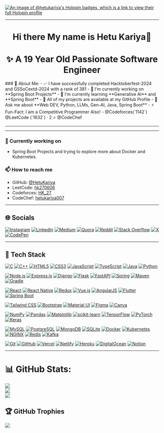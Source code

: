 [![An image of @hetukariya's Holopin badges, which is a link to view their full Holopin profile](https://holopin.me/hetukariya)](https://holopin.io/@hetukariya)

---
<h1 align="center">Hi there My name is Hetu Kariya👋</h1>
<h1 align="center">✨ A 19 Year Old Passionate Software Engineer</h1>
### 💫 About Me:
- ✅ I have successfully completed Hacktoberfest-2024 and GSSoCextd-2024 with a rank of 381
- 🧪 I'm currently working on **Spring Boot Projects**
- 🌱 I'm currently learning **Generative AI** and **Spring Boot**
- 📂 All of my projects are available at my GitHub Profile
- 💬 Ask me about **Web DEV, Python, LLMs, Gen-AI, Java, Spring Boot**
- ⚡ Fun-Fact: I am a Competitive Programmer Also!
  -  @Codeforces(`1142`) @LeetCode (`1632`) · 2 ⭐ @CodeChef

---

---

### 🔭 Currently working on
- Spring Boot Projects and trying to explore more about Docker and Kubernetes.

### 📫 How to reach me
- GitHub: [@HetuKariya](https://github.com/HetuKariya)  
- LeetCode: [hk270606](https://leetcode.com/u/hk270606/)  
- Codeforces: [HK_27](https://codeforces.com/profile/HK_27)  
- CodeChef: [hetukariya007](https://www.codechef.com/users/hetukariya007)

---

## 🌐 Socials

[![Instagram](https://img.shields.io/badge/Instagram-E4405F?style=for-the-badge\&logo=instagram\&logoColor=white)](https://instagram.com/your-username) [![LinkedIn](https://img.shields.io/badge/LinkedIn-0A66C2?style=for-the-badge\&logo=linkedin\&logoColor=white)](https://www.linkedin.com/in/hetu-kariya-20a999284/) [![Medium](https://img.shields.io/badge/Medium-000000?style=for-the-badge\&logo=medium\&logoColor=white)](https://medium.com/@hetukariya80) [![Quora](https://img.shields.io/badge/Quora-B92B27?style=for-the-badge\&logo=quora\&logoColor=white)](https://www.quora.com/profile/Hetu-Kariya-2) [![Reddit](https://img.shields.io/badge/Reddit-FF4500?style=for-the-badge\&logo=reddit\&logoColor=white)](https://www.reddit.com/user/Successful-Syrup4135/) [![Stack Overflow](https://img.shields.io/badge/StackOverflow-F58025?style=for-the-badge\&logo=stack-overflow\&logoColor=white)](https://stackoverflow.com/users/31570290/hetu-kariya) [![X](https://img.shields.io/badge/X-000000?style=for-the-badge\&logo=x\&logoColor=white)](https://x.com/hetu_kariy13269) [![CodePen](https://img.shields.io/badge/CodePen-000000?style=for-the-badge\&logo=codepen\&logoColor=white)](https://codepen.io/Hetu-Kariya-the-looper)

---

## 🧰 Tech Stack

<!-- Languages & core -->

[![C](https://img.shields.io/badge/C-00599C?style=for-the-badge\&logo=c\&logoColor=white)](#) [![C++](https://img.shields.io/badge/C++-00599C?style=for-the-badge\&logo=c%2B%2B\&logoColor=white)](#) [![HTML5](https://img.shields.io/badge/HTML5-E34F26?style=for-the-badge\&logo=html5\&logoColor=white)](#) [![CSS3](https://img.shields.io/badge/CSS3-1572B6?style=for-the-badge\&logo=css3\&logoColor=white)](#) [![JavaScript](https://img.shields.io/badge/JavaScript-F7DF1E?style=for-the-badge\&logo=javascript\&logoColor=black)](#) [![TypeScript](https://img.shields.io/badge/TypeScript-3178C6?style=for-the-badge\&logo=typescript\&logoColor=white)](#) [![Java](https://img.shields.io/badge/Java-007396?style=for-the-badge\&logo=java\&logoColor=white)](#) [![Python](https://img.shields.io/badge/Python-3776AB?style=for-the-badge\&logo=python\&logoColor=white)](#)

<!-- Backend & frameworks -->

[![Node.js](https://img.shields.io/badge/Node.js-339933?style=for-the-badge\&logo=node.js\&logoColor=white)](#) [![Express.js](https://img.shields.io/badge/Express.js-000000?style=for-the-badge\&logo=express\&logoColor=white)](#) [![Django](https://img.shields.io/badge/Django-092E20?style=for-the-badge\&logo=django\&logoColor=white)](#) [![Flask](https://img.shields.io/badge/Flask-000000?style=for-the-badge\&logo=flask\&logoColor=white)](#) [![FastAPI](https://img.shields.io/badge/FastAPI-009688?style=for-the-badge\&logo=fastapi\&logoColor=white)](#) [![Spring](https://img.shields.io/badge/Spring-6DB33F?style=for-the-badge\&logo=spring\&logoColor=white)](#) [![Maven](https://img.shields.io/badge/Maven-C71A36?style=for-the-badge\&logo=apache-maven\&logoColor=white)](#) [![Gradle](https://img.shields.io/badge/Gradle-02303A?style=for-the-badge\&logo=gradle\&logoColor=white)](#)

<!-- Frontend & Mobile -->

[![React](https://img.shields.io/badge/React-20232A?style=for-the-badge\&logo=react\&logoColor=61DAFB)](#) [![React Native](https://img.shields.io/badge/React_Native-20232A?style=for-the-badge\&logo=react\&logoColor=61DAFB)](#) [![Redux](https://img.shields.io/badge/Redux-764ABC?style=for-the-badge\&logo=redux\&logoColor=white)](#) [![Vue.js](https://img.shields.io/badge/Vue.js-35495E?style=for-the-badge\&logo=vuedotjs\&logoColor=4FC08D)](#) [![AngularJS](https://img.shields.io/badge/AngularJS-DD0031?style=for-the-badge\&logo=angular\&logoColor=white)](#) [![Flutter](https://img.shields.io/badge/Flutter-02569B?style=for-the-badge\&logo=flutter\&logoColor=white)](#) [![Spring Boot](https://img.shields.io/badge/Spring%20Boot-6DB33F?style=for-the-badge&logo=spring&logoColor=white)](#)


<!-- Styling & UI -->

[![Tailwind CSS](https://img.shields.io/badge/Tailwind_CSS-38B2AC?style=for-the-badge\&logo=tailwind-css\&logoColor=white)](#) [![Bootstrap](https://img.shields.io/badge/Bootstrap-7952B3?style=for-the-badge\&logo=bootstrap\&logoColor=white)](#) [![Material UI](https://img.shields.io/badge/Material--UI-007FFF?style=for-the-badge\&logo=mui\&logoColor=white)](#) [![Figma](https://img.shields.io/badge/Figma-F24E1E?style=for-the-badge\&logo=figma\&logoColor=white)](#) [![Canva](https://img.shields.io/badge/Canva-00C4CC?style=for-the-badge\&logo=canva\&logoColor=white)](#)

<!-- Data Science & ML -->

[![NumPy](https://img.shields.io/badge/NumPy-013243?style=for-the-badge\&logo=numpy\&logoColor=white)](#) [![Pandas](https://img.shields.io/badge/Pandas-150458?style=for-the-badge\&logo=pandas\&logoColor=white)](#) [![Matplotlib](https://img.shields.io/badge/Matplotlib-11557C?style=for-the-badge\&logo=matplotlib\&logoColor=white)](#) [![scikit-learn](https://img.shields.io/badge/scikit--learn-F7931E?style=for-the-badge\&logo=scikit-learn\&logoColor=white)](#) [![TensorFlow](https://img.shields.io/badge/TensorFlow-FF6F00?style=for-the-badge\&logo=tensorflow\&logoColor=white)](#) [![PyTorch](https://img.shields.io/badge/PyTorch-EE4C2C?style=for-the-badge\&logo=pyTorch\&logoColor=white)](#) [![Keras](https://img.shields.io/badge/Keras-D00000?style=for-the-badge\&logo=keras\&logoColor=white)](#)

<!-- Databases & DevOps -->

[![MySQL](https://img.shields.io/badge/MySQL-00758F?style=for-the-badge\&logo=mysql\&logoColor=white)](#) [![PostgreSQL](https://img.shields.io/badge/PostgreSQL-336791?style=for-the-badge\&logo=postgresql\&logoColor=white)](#) [![MongoDB](https://img.shields.io/badge/MongoDB-47A248?style=for-the-badge\&logo=mongodb\&logoColor=white)](#) [![SQLite](https://img.shields.io/badge/SQLite-003B57?style=for-the-badge\&logo=sqlite\&logoColor=white)](#) [![Docker](https://img.shields.io/badge/Docker-2496ED?style=for-the-badge\&logo=docker\&logoColor=white)](#) [![Kubernetes](https://img.shields.io/badge/Kubernetes-326CE5?style=for-the-badge\&logo=kubernetes\&logoColor=white)](#) [![NGINX](https://img.shields.io/badge/NGINX-009639?style=for-the-badge\&logo=nginx\&logoColor=white)](#) [![Redis](https://img.shields.io/badge/Redis-DC382D?style=for-the-badge\&logo=redis\&logoColor=white)](#) [![Kafka](https://img.shields.io/badge/Kafka-231F20?style=for-the-badge\&logo=apachekafka\&logoColor=white)](#)

<!-- Tools & Platforms -->

[![Git](https://img.shields.io/badge/Git-F05032?style=for-the-badge\&logo=git\&logoColor=white)](#) [![GitHub](https://img.shields.io/badge/GitHub-181717?style=for-the-badge\&logo=github\&logoColor=white)](#) [![Vercel](https://img.shields.io/badge/Vercel-000000?style=for-the-badge\&logo=vercel\&logoColor=white)](#) [![Netlify](https://img.shields.io/badge/Netlify-00C7B7?style=for-the-badge\&logo=netlify\&logoColor=white)](#) [![Heroku](https://img.shields.io/badge/Heroku-430098?style=for-the-badge\&logo=heroku\&logoColor=white)](#) [![DigitalOcean](https://img.shields.io/badge/DigitalOcean-0080FF?style=for-the-badge\&logo=digitalocean\&logoColor=white)](#) [![Notion](https://img.shields.io/badge/Notion-000000?style=for-the-badge\&logo=notion\&logoColor=white)](#)

---

# 📊 GitHub Stats:
![](https://github-readme-stats.vercel.app/api?username=HetuKariya&theme=dark&hide_border=false&include_all_commits=true&count_private=true)<br/>
![](https://github-readme-streak-stats.herokuapp.com/?user=HetuKariya&theme=dark&hide_border=true)<br/>
![](https://github-readme-stats.vercel.app/api/top-langs/?username=HetuKariya&theme=dark&hide_border=true&include_all_commits=true&count_private=true&layout=compact)

## 🏆 GitHub Trophies
![](https://github-profile-trophy.vercel.app/?username=HetuKariya&theme=onestar&no-frame=false&no-bg=true&margin-w=4)
